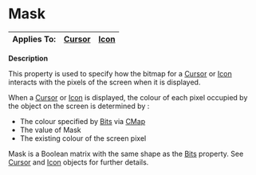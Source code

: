 




<h1 class="heading"><span class="name">Mask</span></h1>

| Applies To: | [Cursor](./cursor.md) | [Icon](./icon.md) |
| --- | --- | ---  |


**Description**


This property is used to specify how the bitmap for a [Cursor](./cursor.md) or [Icon](./icon.md) interacts with the pixels of the screen when it is displayed.


When a [Cursor](./cursor.md) or [Icon](./icon.md) is displayed, the colour of each pixel occupied by the object on the screen is determined by :

- The colour specified by [Bits](bits.md) via [CMap](CMap.htm)
- The value of Mask
- The existing colour of the screen pixel

Mask is a Boolean matrix with the same shape as the [Bits](bits.md) property. See [Cursor](./cursor.md) and [Icon](./icon.md) objects for further details.



